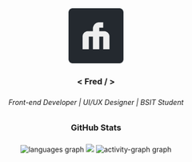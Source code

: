 <div align="center">
    <img height="110" src="https://raw.githubusercontent.com/fwedwicc/fwedwicc/main/assets/FM-logo.png" />
</div>

<h3 align="center">< Fred / ></h3>

###

<h6 align="center">Front-end Developer | UI/UX Designer | BSIT Student</h6>

###

<h3 align="center">GitHub Stats</h3>

###

<div align="center">
 <img src="https://github-readme-stats.vercel.app/api/top-langs?username=fwedwicc&locale=en&hide_title=true&layout=compact&card_width=350&langs_count=8&order=2&bg_color=24292F&text_color=FFFFFF&border_color=343b42" height="165" alt="languages graph" />
  <img src="https://streak-stats.demolab.com?user=fwedwicc&currStreakNum=39D353&background=24292F&border=343b42&currStreakLabel=FFFFFF&fire=39D353&ring=3a424a&dates=FFFFFF&sideNums=39D353&sideLabels=FFFFFF&stroke=343b42" height="165 alt="streak graph" />
  <img src="https://github-readme-activity-graph.vercel.app/graph?username=fwedwicc&radius=10&theme=github-dark-dimmed&area=true&order=5&hide_border=false&area_color=39D353&line=006D32&color=ffffff&custom_title=Contribution%20Graph&point=39D353" height="240" alt="activity-graph graph" />
</div>

